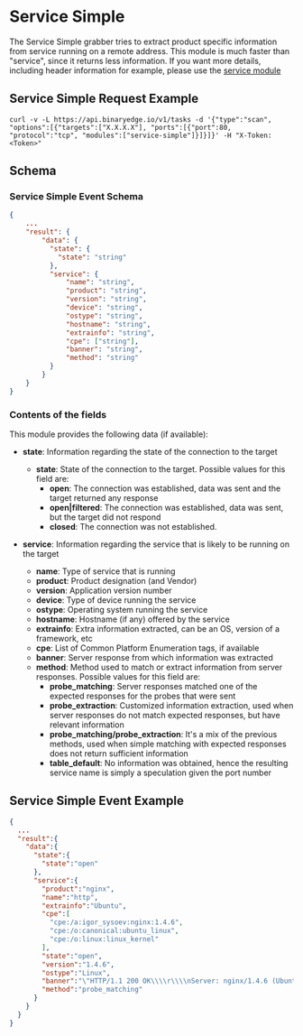 # Service Simple

The Service Simple grabber tries to extract product specific information from service running on a remote address. This module is much faster than "service", since it returns less information. If you want more details, including header information for example, please use the [service module](https://github.com/binaryedge/api-publicdoc/blob/master/modules/service.md "service")

## Service Simple Request Example

```
curl -v -L https://api.binaryedge.io/v1/tasks -d '{"type":"scan", "options":[{"targets":["X.X.X.X"], "ports":[{"port":80, "protocol":"tcp", "modules":["service-simple"]}]}]}' -H "X-Token:<Token>"
```

## Schema

### Service Simple Event Schema

```json
{
    ...
    "result": {
        "data": {
          "state": {
            "state": "string"
          },
          "service": {
              "name": "string",
              "product": "string",
              "version": "string",
              "device": "string",
              "ostype": "string",
              "hostname": "string",
              "extrainfo": "string",
              "cpe": ["string"],
              "banner": "string",
              "method": "string"
          }
        }
    }
}
```

### Contents of the fields

This module provides the following data (if available):

* **state**: Information regarding the state of the connection to the target
  * **state**: State of the connection to the target. Possible values for this field are:
    * **open**: The connection was established, data was sent and the target returned any response
    * **open|filtered**: The connection was established, data was sent, but the target did not respond
    * **closed**: The connection was not established.

* **service**: Information regarding the service that is likely to be running on the target
  * **name**: Type of service that is running
  * **product**: Product designation (and Vendor)
  * **version**: Application version number
  * **device**: Type of device running the service
  * **ostype**: Operating system running the service
  * **hostname**: Hostname (if any) offered by the service
  * **extrainfo**: Extra information extracted, can be an OS, version of a framework, etc
  * **cpe**: List of Common Platform Enumeration tags, if available
  * **banner**: Server response from which information was extracted
  * **method**: Method used to match or extract information from server responses. Possible values for this field are:
    * **probe_matching**: Server responses matched one of the expected responses for the probes that were sent
    * **probe_extraction**: Customized information extraction, used when server responses do not match expected responses, but have relevant information
    * **probe_matching/probe_extraction**: It's a mix of the previous methods, used when simple matching with expected responses does not return sufficient information
    * **table_default**: No information was obtained, hence the resulting service name is simply a speculation given the port number

## Service Simple Event Example

```json
{  
  ...
  "result":{  
    "data":{  
      "state":{  
        "state":"open"
      },
      "service":{  
        "product":"nginx",
        "name":"http",
        "extrainfo":"Ubuntu",
        "cpe":[  
          "cpe:/a:igor_sysoev:nginx:1.4.6",
          "cpe:/o:canonical:ubuntu_linux",
          "cpe:/o:linux:linux_kernel"
        ],
        "state":"open",
        "version":"1.4.6",
        "ostype":"Linux",
        "banner":"\"HTTP/1.1 200 OK\\\\r\\\\nServer: nginx/1.4.6 (Ubuntu)\\\\r\\\\nDate: Tue, 18 Apr 2017 09:39:42 GMT\\\\r\\\\nContent-Type: text/html\\\\r\\\\nContent-Length: 612\\\\r\\\\nLast-Modified: Tue, 04 Mar 2014 11:46:45 GMT\\\\r\\\\nConnection: close\\\\r\\\\nETag: \\\"5315bd25-264\\\"\\\\r\\\\nAccept-Ranges: bytes\\\\r\\\\n\\\\r\\\\n<!DOCTYPE html>\\\\n<html>\\\\n<head>\\\\n<title>Welcome to nginx!</title>\\\\n<style>\\\\n    body {\\\\n        width: 35em;\\\\n        margin: 0 auto;\\\\n        font-family: Tahoma, Verdana, Arial, sans-serif;\\\\n    }\\\\n</style>\\\\n</head>\\\\n<body>\\\\n<h1>Welcome to nginx!</h1>\\\\n<p>If you see this page, the nginx web server is successfully installed and\\\\nworking. Further configuration is required.</p>\\\\n\\\\n<p>For online documentation and support please refer to\\\\n<a href=\\\"http://nginx.org/\\\">nginx.org</a>.<br/>\\\\nCommercial support is available at\\\\n<a href=\\\"http://nginx.com/\\\">nginx.com</a>.</p>\\\\n\\\\n<p><em>Thank you for using nginx.</em></p>\\\\n</body>\\\\n</html>\\\\n\"",
        "method":"probe_matching"
      }
    }
  }
}
```
